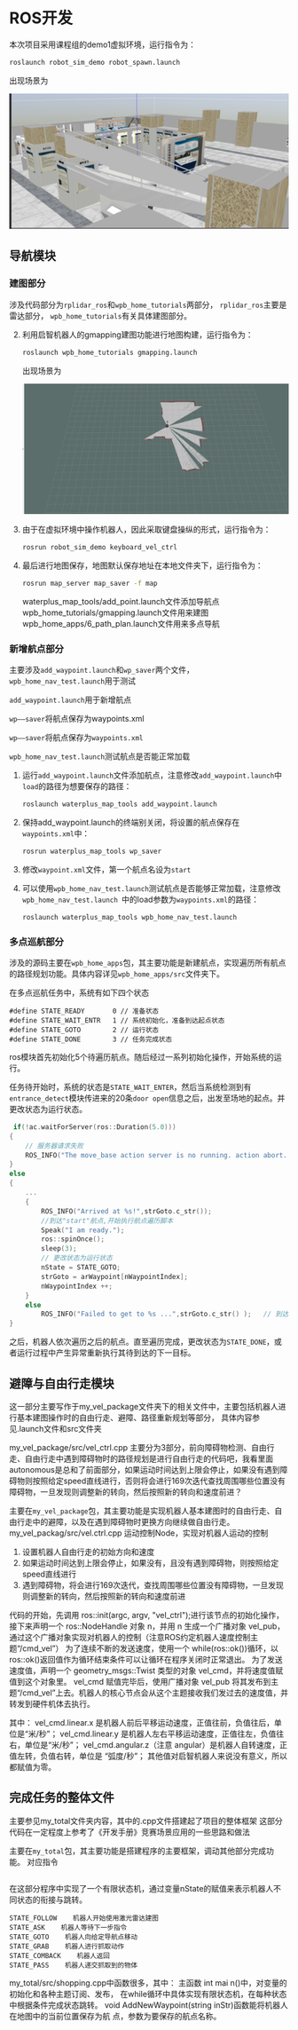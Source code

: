 # ROS开发

本次项目采用课程组的demo1虚拟环境，运行指令为：

```bash
roslaunch robot_sim_demo robot_spawn.launch
```

出现场景为

![场景图](.\Image\场景图.png)

## 导航模块

### 建图部分

涉及代码部分为`rplidar_ros`和`wpb_home_tutorials`两部分，
`rplidar_ros`主要是雷达部分，
`wpb_home_tutorials`有关具体建图部分。

2. 利用启智机器人的gmapping建图功能进行地图构建，运行指令为：

   ```bash
   roslaunch wpb_home_tutorials gmapping.launch
   ```

   出现场景为

   ![建图](.\Image\建图.png)

3. 由于在虚拟环境中操作机器人，因此采取键盘操纵的形式，运行指令为：

   ```bash
   rosrun robot_sim_demo keyboard_vel_ctrl
   ```

4. 最后进行地图保存，地图默认保存地址在本地文件夹下，运行指令为：

   ```bash
   rosrun map_server map_saver -f map
   ```
  
   waterplus_map_tools/add_point.launch文件添加导航点
   wpb_home_tutorials/gmapping.launch文件用来建图
   wpb_home_apps/6_path_plan.launch文件用来多点导航

### 新增航点部分

主要涉及`add_waypoint.launch`和`wp_saver`两个文件，`wpb_home_nav_test.launch`用于测试

`add_waypoint.launch`用于新增航点

`wp——saver`将航点保存为waypoints.xml

`wp——saver`将航点保存为`waypoints.xml`

`wpb_home_nav_test.launch`测试航点是否能正常加载

1. 运行`add_waypoint.launch`文件添加航点，注意修改`add_waypoint.launch`中`load`的路径为想要保存的路径：

   ```bash
   roslaunch waterplus_map_tools add_waypoint.launch
   ```

2. 保持add_waypoint.launch的终端别关闭，将设置的航点保存在`waypoints.xml`中：

   ```bash
   rosrun waterplus_map_tools wp_saver
   ```

3. 修改`waypoint.xml`文件，第一个航点名设为`start`

4. 可以使用`wpb_home_nav_test.launch`测试航点是否能够正常加载，注意修改`wpb_home_nav_test.launch `中的load参数为`waypoints.xml`的路径：

   ```bash
   roslaunch waterplus_map_tools wpb_home_nav_test.launch
   ```

### 多点巡航部分

涉及的源码主要在`wpb_home_apps`包，其主要功能是新建航点，实现遍历所有航点的路径规划功能。具体内容详见`wpb_home_apps/src`文件夹下。

在多点巡航任务中，系统有如下四个状态

```
#define STATE_READY       0	// 准备状态
#define STATE_WAIT_ENTR   1	// 系统初始化，准备到达起点状态
#define STATE_GOTO        2	// 运行状态
#define STATE_DONE        3	// 任务完成状态
```

ros模块首先初始化5个待遍历航点。随后经过一系列初始化操作，开始系统的运行。

任务待开始时，系统的状态是`STATE_WAIT_ENTER`，然后当系统检测到有`entrance_detect`模块传进来的20条`door open`信息之后，出发至场地的起点。并更改状态为运行状态。

```cpp
 if(!ac.waitForServer(ros::Duration(5.0)))
{
	// 服务器请求失败
    ROS_INFO("The move_base action server is no running. action abort...");
}
else
{
    ...
    {
        ROS_INFO("Arrived at %s!",strGoto.c_str());
        //到达"start"航点,开始执行航点遍历脚本
        Speak("I am ready.");
        ros::spinOnce();
        sleep(3);
		// 更改状态为运行状态
        nState = STATE_GOTO; 
        strGoto = arWaypoint[nWaypointIndex];
        nWaypointIndex ++;
    }
    else
        ROS_INFO("Failed to get to %s ...",strGoto.c_str() );	// 到达目标地点失败
}
```

之后，机器人依次遍历之后的航点。直至遍历完成，更改状态为`STATE_DONE`，或者运行过程中产生异常重新执行其待到达的下一目标。

## 避障与自由行走模块

这一部分主要写作于my_vel_package文件夹下的相关文件中，主要包括机器人进行基本建图操作时的自由行走、避障、路径重新规划等部分，
具体内容参见.launch文件和src文件夹

my_vel_package/src/vel_ctrl.cpp
主要分为3部分，前向障碍物检测、自由行走、自由行走中遇到障碍物时的路径规划是进行自由行走的代码吧，我看里面autonomous是总和了前面部分，如果运动时间达到上限会停止，如果没有遇到障碍物则按照给定speed直线进行，否则将会进行169次迭代查找周围哪些位置没有障碍物，一旦发现则调整新的转向，然后按照新的转向和速度前进？

主要在`my_vel_package`包，其主要功能是实现机器人基本建图时的自由行走、自由行走中的避障，以及在遇到障碍物时更换方向继续做自由行走。
my_vel_packag/src/vel.ctrl.cpp 运动控制Node，实现对机器人运动的控制

1. 设置机器人自由行走的初始方向和速度
2. 如果运动时间达到上限会停止，如果没有，且没有遇到障碍物，则按照给定speed直线进行
3. 遇到障碍物，将会进行169次迭代，查找周围哪些位置没有障碍物，一旦发现则调整新的转向，然后按照新的转向和速度前进

代码的开始，先调用 ros::init(argc, argv, "vel_ctrl");进行该节点的初始化操作，接下来声明一个 ros::NodeHandle 对象 n，并用 n 生成一个广播对象 vel_pub，通过这个广播对象实现对机器人的控制（注意ROS约定机器人速度控制主题“/cmd_vel”）
为了连续不断的发送速度，使用一个 while(ros::ok())循环，以 ros::ok()返回值作为循环结束条件可以让循环在程序关闭时正常退出。
为了发送速度值，声明一个 geometry_msgs::Twist 类型的对象 vel_cmd，并将速度值赋值到这个对象里。
vel_cmd 赋值完毕后，使用广播对象 vel_pub 将其发布到主题“/cmd_vel”上去。机器人的核心节点会从这个主题接收我们发过去的速度值，并转发到硬件机体去执行。

其中：
vel_cmd.linear.x 是机器人前后平移运动速度，正值往前，负值往后，单位是“米/秒”；
vel_cmd.linear.y 是机器人左右平移运动速度，正值往左，负值往右，单位是“米/秒”；
vel_cmd.angular.z（注意 angular）是机器人自转速度，正值左转，负值右转，单位是
“弧度/秒”；
其他值对启智机器人来说没有意义，所以都赋值为零。


## 完成任务的整体文件

主要参见my_total文件夹内容，其中的.cpp文件搭建起了项目的整体框架
这部分代码在一定程度上参考了《开发手册》竞赛场景应用的一些思路和做法

主要在`my_total`包，其主要功能是搭建程序的主要框架，调动其他部分完成功能。
对应指令 
```roslaunch wpb_home_apps shopping.launch
```

在这部分程序中实现了一个有限状态机，通过变量nState的赋值来表示机器人不同状态的衔接与跳转。

```STATE_READY    机器人调整完毕，准备接收下一步指令
STATE_FOLLOW    机器人开始使用激光雷达建图
STATE_ASK    机器人等待下一步指令
STATE_GOTO    机器人向给定导航点移动
STATE_GRAB    机器人进行抓取动作
STATE_COMBACK    机器人返回
STATE_PASS    机器人递交抓取到的物体
```
my_total/src/shopping.cpp中函数很多，其中：
主函数 int mai  n()中，对变量的初始化和各种主题订阅、发布，
在while循环中具体实现有限状态机，在每种状态中根据条件完成状态跳转。
void AddNewWaypoint(string inStr)函数能将机器人在地图中的当前位置保存为航
点，参数为要保存的航点名称。


